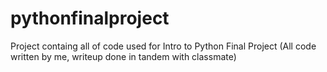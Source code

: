 # pythonfinalproject
Project containg all of code used for Intro to Python Final Project (All code written by me, writeup done in tandem with classmate)
